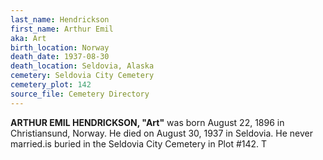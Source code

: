 ```yaml
---
last_name: Hendrickson
first_name: Arthur Emil
aka: Art
birth_location: Norway
death_date: 1937-08-30
death_location: Seldovia, Alaska
cemetery: Seldovia City Cemetery
cemetery_plot: 142
source_file: Cemetery Directory
---
```

**ARTHUR EMIL HENDRICKSON, "Art"** was born August 22, 1896 in Christiansund, Norway.  He died on August 30, 1937 in Seldovia. He never married.is buried in the Seldovia City Cemetery in Plot #142.  T